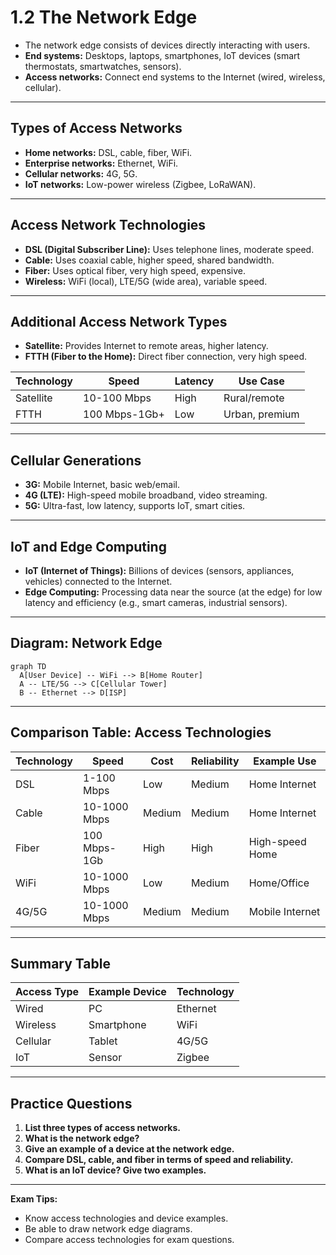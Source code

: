 # 1.2 The Network Edge

- The network edge consists of devices directly interacting with users.
- **End systems:** Desktops, laptops, smartphones, IoT devices (smart thermostats, smartwatches, sensors).
- **Access networks:** Connect end systems to the Internet (wired, wireless, cellular).

---

## Types of Access Networks
- **Home networks:** DSL, cable, fiber, WiFi.
- **Enterprise networks:** Ethernet, WiFi.
- **Cellular networks:** 4G, 5G.
- **IoT networks:** Low-power wireless (Zigbee, LoRaWAN).

---

## Access Network Technologies
- **DSL (Digital Subscriber Line):** Uses telephone lines, moderate speed.
- **Cable:** Uses coaxial cable, higher speed, shared bandwidth.
- **Fiber:** Uses optical fiber, very high speed, expensive.
- **Wireless:** WiFi (local), LTE/5G (wide area), variable speed.

---

## Additional Access Network Types
- **Satellite:** Provides Internet to remote areas, higher latency.
- **FTTH (Fiber to the Home):** Direct fiber connection, very high speed.

| Technology | Speed         | Latency   | Use Case         |
|------------|--------------|-----------|-----------------|
| Satellite  | 10-100 Mbps  | High      | Rural/remote    |
| FTTH       | 100 Mbps-1Gb+| Low       | Urban, premium  |

---

## Cellular Generations
- **3G:** Mobile Internet, basic web/email.
- **4G (LTE):** High-speed mobile broadband, video streaming.
- **5G:** Ultra-fast, low latency, supports IoT, smart cities.

---

## IoT and Edge Computing
- **IoT (Internet of Things):** Billions of devices (sensors, appliances, vehicles) connected to the Internet.
- **Edge Computing:** Processing data near the source (at the edge) for low latency and efficiency (e.g., smart cameras, industrial sensors).

---

## Diagram: Network Edge
```mermaid
graph TD
  A[User Device] -- WiFi --> B[Home Router]
  A -- LTE/5G --> C[Cellular Tower]
  B -- Ethernet --> D[ISP]
```

---

## Comparison Table: Access Technologies
| Technology | Speed         | Cost      | Reliability | Example Use      |
|------------|--------------|-----------|-------------|-----------------|
| DSL        | 1-100 Mbps   | Low       | Medium      | Home Internet   |
| Cable      | 10-1000 Mbps | Medium    | Medium      | Home Internet   |
| Fiber      | 100 Mbps-1Gb | High      | High        | High-speed Home |
| WiFi       | 10-1000 Mbps | Low       | Medium      | Home/Office     |
| 4G/5G      | 10-1000 Mbps | Medium    | Medium      | Mobile Internet |

---

## Summary Table
| Access Type | Example Device | Technology |
|-------------|---------------|------------|
| Wired       | PC            | Ethernet   |
| Wireless    | Smartphone    | WiFi       |
| Cellular    | Tablet        | 4G/5G      |
| IoT         | Sensor        | Zigbee     |

---

## Practice Questions
1. **List three types of access networks.**
2. **What is the network edge?**
3. **Give an example of a device at the network edge.**
4. **Compare DSL, cable, and fiber in terms of speed and reliability.**
5. **What is an IoT device? Give two examples.**

---

**Exam Tips:**
- Know access technologies and device examples.
- Be able to draw network edge diagrams.
- Compare access technologies for exam questions. 